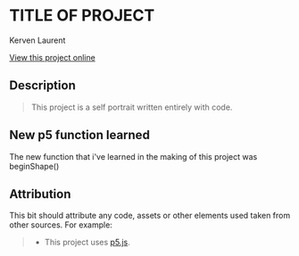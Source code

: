 # TITLE OF PROJECT

Kerven Laurent

[View this project online](URL_FOR_THE_RUNNING_PROJECT)

## Description

> This project is a self portrait written entirely with code.

## New p5 function learned

The new function that i've learned in the making of this project was beginShape()

## Attribution

This bit should attribute any code, assets or other elements used taken from other sources. For example:

> - This project uses [p5.js](https://p5js.org).
